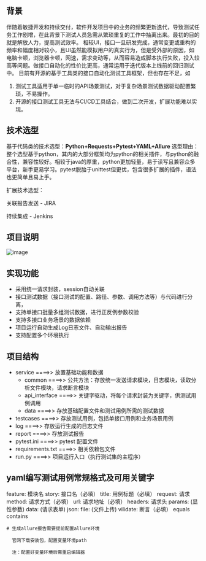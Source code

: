 ## 背景

伴随着敏捷开发和持续交付，软件开发项目中的业务的频繁更新迭代，导致测试任务工作剧增，在此背景下测试人员急需从繁琐重复的工作中抽离出来。最初的目的就是解放人力，提高测试效率。
相较UI，接口一旦研发完成，通常变更或重构的频率和幅度相对较小，且UI虽然能模拟用户的真实行为，但是受外部的原因，如电脑卡顿，浏览器卡顿，网速，需求变动等，从而容易造成脚本执行失败，投入较高等问题。做接口自动化的性价比更高，通常运用于迭代版本上线前的回归测试中。
目前有开源的基于工具类的接口自动化测试工具框架，但也存在不足，如
  1. 测试工具适用于单一临时的API场景测试，对于复杂场景测试数据驱动配置繁琐，不易操作。
  2. 开源的接口测试工具无法与CI/CD工具结合，做到二次开发，扩展功能难以实现。

## 技术选型

基于代码类的技术选型：**Python+Requests+Pytest+YAML+Allure** 
选型理由：整个选型基于python，其内的大部分框架均为python的相关插件，与python的融合性，兼容性较好。相较于java的厚重，python更加轻量，易于读写且兼容众多平台，新手更易学习。pytest脱胎于unittest但更优，包含很多扩展的插件，语法也更简单且易上手。

扩展技术选型：

关联报告发送 - JIRA

持续集成 - Jenkins

## 项目说明

![image](https://github.com/yangwen0905/api_testframe/blob/main/image/Snipaste_2023-02-08_21-44-03.png)



## 实现功能

- 采用统一请求封装，session自动关联
- 接口测试数据（接口测试的配置、路径、参数、调用方法等）与代码进行分离，
- 支持单接口批量多组测试数据，进行正反例参数校验
- 支持多接口业务场景的数据依赖
- 项目运行自动生成Log日志文件、自动输出报告
- 支持配置多个环境执行


## 项目结构

- service ====>> 放置基础功能和数据
  - common ====>> 公共方法：存放统一发送请求模块，日志模块，读取分析文件模块，请求断言模块
  - api_interface ====>> 关键字驱动，将每个请求封装为关键字，供测试用例调用
  - data ====>> 存放基础配置文件和测试用例所需的测试数据
- testcases ====>> 存放测试用例，包括单接口用例和业务场景用例
- log ====>> 存放运行生成的日志文件
- report ====>> 存放测试报告
- pytest.ini ====>> pytest 配置文件
- requirements.txt ====>> 相关依赖包文件
- run.py ====>> 项目运行入口（执行测试集的主程序）


## yaml编写测试用例常规格式及可用关键字

  feature: 模块名
  story: 接口名（必填）
  title: 用例标题（必填）
  request: 请求
    method: 请求方式（必填）
    url: 请求地址（必填）
    headers: 请求头
    params: (显性参数)
    data: (请求表单)
    json: 
    file: (文件上传)
  vilidate: 断言（必填）
    equals
    contains

```
# 生成allure报告需要提前配置allure环境

  官网下载安装包，配置变量环境path

  注：配置好变量环境后需重启编辑器
```

